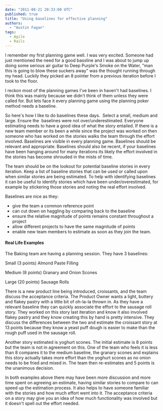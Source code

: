 ```yaml
---
date: "2011-08-21 20:33:00 UTC"
published: true
title: "Using baselines for effective planning"
authors:
  - "Austin Fagan"
tags:
  - Agile
  - Rails
---
```


<p>I remember my first planning game well. I was very excited. Someone had just mentioned the need for a good bassline and I was about to jump up doing some serious air guitar to Deep Purple&#39;s Smoke on the Water, &quot;man this is going to blow these suckers away&quot; was the thought running through my head. Luckily they picked an 8 pointer from a previous iteration before I took to the floor.</p>
<p>I reckon most of the planning games I&#39;ve been in haven&#39;t had baselines. I think this was mainly because we didn&#39;t think of them unless they were called for. But lets face it every planning game using the planning poker method needs a baseline.</p>
<p>So here&#39;s how I like to do baselines these days. &nbsp;Select a small, medium and large. Ensure the &nbsp;baselines were not over/underestimated. Everyone estimating needs to have a good idea of what the story entailed. If there is a new team member or its been a while since the project was worked on then someone who has worked on the stories walks the team through the effort involved. Baselines are visible in every planning game. Baselines should be relevant and appropriate. Baselines should also be recent, if your baselines have been hanging around for many iterations its likely the effort involved in the stories has become shrouded in the mists of time.&nbsp;</p>
<p>The team should be on the lookout for potential baseline stories in every iteration. Keep a list of baseline stories that can be used or called upon when similar stories are being estimated. To help with identifying baselines it can be useful to identify stories which have been under/overestimated, for example by stickering those stories and noting the real effort involved.&nbsp;</p>
<p>Baselines are nice as they:</p>
<ul>
<li>give the team a common reference point</li>
<li>can cut down on haggling by comparing back to the baseline</li>
<li>ensure the relative magnitude of points remains constant throughout a project</li>
<li>allow different projects to have the same magnitude of points</li>
<li>enable new team members to estimate as soon as they join the team.</li>
</ul>
<h4>Real Life Examples</h4>
<p>The Baking team are having a planning session. They have 3 baselines:</p>
<p>Small (3 points) Almond Paste Filling</p>
<p>Medium (8 points) Granary and Onion Scones</p>
<p>Large (20 points) Sausage Rolls</p>
<p>There is a new product line being introduced, croissants, and the team discuss the acceptance criteria. The Product Owner wants a light, buttery and flakey pastry with a little bit of oh-la-la thrown in. As they have a relevant baseline they can quickly associate the effort to the sausage roll story. They worked on this story last iteration and know it also involved flakey pastry and they know creating this by hand is pretty intensive. They discuss the differences between the two and estimate the croissant story at 13 points because they know a yeast puff dough is easier to make than the rough puff used in the sausage roll.&nbsp;</p>
<p>Another story estimated is yoghurt scones. The initial estimate is 8 points but the team is not in agreement on this. One of the team who feels it is less than 8 compares it to the medium baseline, the granary scones and explains this story actually takes more effort than the yoghurt scones as no onion needs to be fried and mixed in. The team then re-estimates and 5 points is the unanimous decision.&nbsp;</p>
<p>In both examples above there may have been more discussion and more time spent on agreeing an estimate, having similar stories to compare to can speed up the estimation process. It also helps to have someone familiar with the stories and how much effort went into it. The acceptance criteria on a story may give you an idea of how much functionality was involved but it doesn&#39;t spell out the effort needed.</p>


